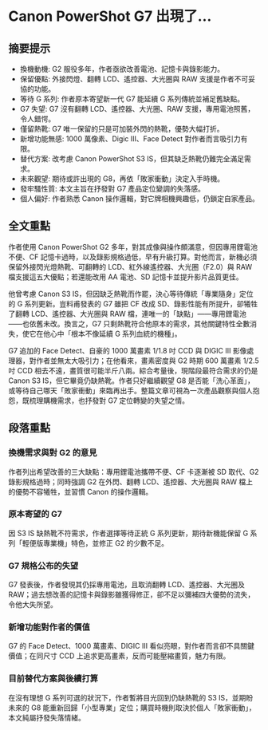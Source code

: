 # Canon PowerShot G7 出現了…

## 摘要提示
- 換機動機: G2 服役多年，作者亟欲改善電池、記憶卡與錄影能力。  
- 保留優點: 外接閃燈、翻轉 LCD、遙控器、大光圈與 RAW 支援是作者不可妥協的功能。  
- 等待 G 系列: 作者原本寄望新一代 G7 能延續 G 系列傳統並補足舊缺點。  
- G7 失望: G7 沒有翻轉 LCD、遙控器、大光圈、RAW 支援，專用電池照舊，令人錯愕。  
- 僅留熱靴: G7 唯一保留的只是可加裝外閃的熱靴，優勢大幅打折。  
- 新增功能無感: 1000 萬像素、Digic III、Face Detect 對作者而言吸引力有限。  
- 替代方案: 改考慮 Canon PowerShot S3 IS，但其缺乏熱靴仍難完全滿足需求。  
- 未來觀望: 期待或許出現的 G8，再依「敗家衝動」決定入手時機。  
- 發牢騷性質: 本文主旨在抒發對 G7 產品定位變調的失落感。  
- 個人偏好: 作者熟悉 Canon 操作邏輯，對它牌相機興趣低，仍鎖定自家產品。

## 全文重點
作者使用 Canon PowerShot G2 多年，對其成像與操作頗滿意，但因專用鋰電池不便、CF 記憶卡過時，以及錄影規格過低，早有升級打算。對他而言，新機必須保留外接閃光燈熱靴、可翻轉的 LCD、紅外線遙控器、大光圈（F2.0）與 RAW 檔支援這五大優點；若還能改用 AA 電池、SD 記憶卡並提升影片品質更佳。

他曾考慮 Canon S3 IS，但因缺乏熱靴而作罷，決心等待傳統「專業隨身」定位的 G 系列更新。豈料甫發表的 G7 雖把 CF 改成 SD、錄影性能有所提升，卻犧牲了翻轉 LCD、遙控器、大光圈與 RAW 檔，連唯一的「缺點」——專用鋰電池——也依舊未改。換言之，G7 只剩熱靴符合他原本的需求，其他關鍵特性全數消失，使它在他心中「根本不像延續 G 系列血統的機種」。

G7 追加的 Face Detect、自豪的 1000 萬畫素 1/1.8 吋 CCD 與 DIGIC III 影像處理器，對作者並無太大吸引力；在他看來，畫素密度與 G2 時期 600 萬畫素 1/2.5 吋 CCD 相去不遠，畫質很可能半斤八兩。綜合考量後，現階段最符合需求的仍是 Canon S3 IS，但它畢竟仍缺熱靴。作者只好繼續觀望 G8 是否能「洗心革面」，或等待自己哪天「敗家衝動」來臨再出手。整篇文章可視為一次產品觀察與個人抱怨，既梳理購機需求，也抒發對 G7 定位轉變的失望之情。

## 段落重點
### 換機需求與對 G2 的意見
作者列出希望改善的三大缺點：專用鋰電池攜帶不便、CF 卡逐漸被 SD 取代、G2 錄影規格過時；同時強調 G2 在外閃、翻轉 LCD、遙控器、大光圈與 RAW 檔上的優勢不容犧牲，並習慣 Canon 的操作邏輯。

### 原本寄望的 G7
因 S3 IS 缺熱靴不符需求，作者選擇等待正統 G 系列更新，期待新機能保留 G 系列「輕便版專業機」特色，並修正 G2 的少數不足。

### G7 規格公布的失望
G7 發表後，作者發現其仍採專用電池，且取消翻轉 LCD、遙控器、大光圈及 RAW；過去想改善的記憶卡與錄影雖獲得修正，卻不足以彌補四大優勢的流失，令他大失所望。

### 新增功能對作者的價值
G7 的 Face Detect、1000 萬畫素、DIGIC III 看似亮眼，對作者而言卻不具關鍵價值；在同尺寸 CCD 上追求更高畫素，反而可能壓縮畫質，魅力有限。

### 目前替代方案與後續打算
在沒有理想 G 系列可選的狀況下，作者暫將目光回到仍缺熱靴的 S3 IS，並期盼未來的 G8 能重新回歸「小型專業」定位；購買時機則取決於個人「敗家衝動」，本文純屬抒發失落情緒。